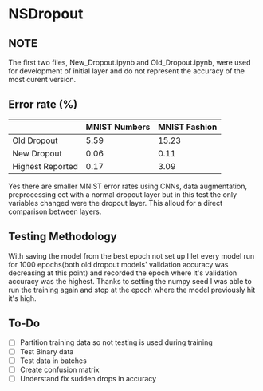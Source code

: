 # NSDropout

## NOTE ##
The first two files, New_Dropout.ipynb and Old_Dropout.ipynb, were used for development of initial layer and do not represent the accuracy of the most curent version.

## Error rate (%) ##
   &#xfeff;      | MNIST Numbers | MNIST Fashion
-------------    | ------------- | -------------
Old Dropout      | 5.59          | 15.23
New Dropout      | 0.06          | 0.11
Highest Reported | 0.17          | 3.09

Yes there are smaller MNIST error rates using CNNs, data augmentation, preprocessing ect with a normal dropout layer but in this test the only variables changed were the dropout layer. 
This alloud for a direct comparison between layers.

## Testing Methodology ##

With saving the model from the best epoch not set up I let every model run for 1000 epochs(both old dropout models' validation accuracy was decreasing at this point) and recorded the epoch where it's validation accuracy was the highest. Thanks to setting the numpy seed I was able to run the training again and stop at the epoch where the model previously hit it's high.

## To-Do ##

- [ ] Partition training data so not testing is used during training
- [ ] Test Binary data
- [ ] Test data in batches
- [ ] Create confusion matrix
- [ ] Understand fix sudden drops in accuracy
